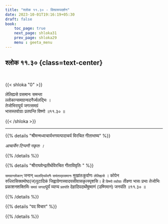 ```yaml
---
title: "श्लोक ११.३० - विश्वरूपदर्शन"
date: 2023-10-01T19:16:19+05:30
draft: false
book:
    toc_page: true
    next_page: shloka31
    prev_page: shloka29
    menu : geeta_menu
---
```




## श्लोक ११.३०  {class=text-center}

<br/>

{{< shloka  "0"  >}}

लेलिह्यसे ग्रसमानः समन्ता  
ल्लोकान्समग्रान्वदनैर्ज्वलद्भिः ।    
तेजोभिरापूर्य जगत्समग्रं  
भासस्तवोग्राः प्रतपन्ति विष्णो ॥११.३० ॥

{{< /shloka >}}

---


{{% details "श्रीमन्मध्वाचार्यभगवत्पादाचर्य विरचित  गीताभाष्य" %}}

*आचार्येण टिप्पणी नकृतः ।*

{{% /details %}}



{{% details "श्रीराघवेन्द्रतीर्थविरचित गीताविवृतिः " %}}

`समग्रान्लोकान्‌` जनान्‌ ‌`ज्वलद्भिर्वदनैः‌` 
‌`समंताद्ग्रसमानः‌` मुखांतःकुर्वाणः ‌`लेलिह्यसे‌` । 
कोपेन रुधिरासिक्तमोष्ठ(ज)पुटादिकं
जिह्वाग्रेणास्वादयसीवासकृत्स्पृशसि। हे ‌`विष्णो‌` 
‌`तवोग्राः` तीक्ष्णा भासः प्रभाः तेजोभिः प्रकाशनशक्तिमिः 
‌`समग्रं‌` ‌`जग‌दा‌`पूर्यं व्याप्य ‌`प्रतपंति‌`
देहादिपदार्थेषूष्माणं (उष्णिमानं) जनयंति ॥११.३० ॥

{{% /details %}}



{{% details "पद विचार" %}}


{{% /details %}}
